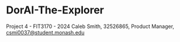 # DorAI-The-Explorer
Project 4 - FIT3170 - 2024
Caleb Smith, 32526865, Product Manager, csmi0037@student.monash.edu